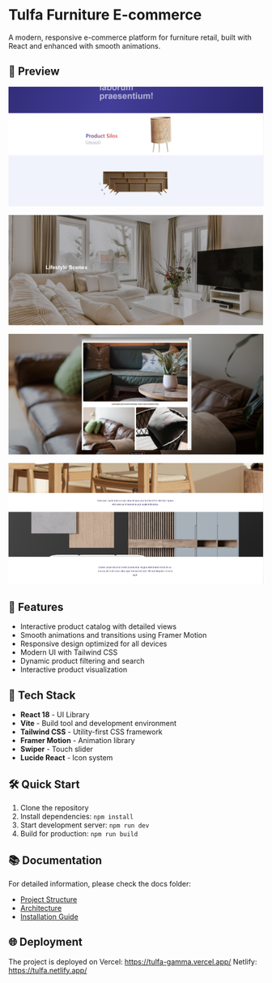 # Tulfa Furniture E-commerce

A modern, responsive e-commerce platform for furniture retail, built with React and enhanced with smooth animations.

## 📸 Preview

![alt text](image.png)

![alt text](image-1.png)

![alt text](image-2.png)

![alt text](image-3.png)

## 🌟 Features

- Interactive product catalog with detailed views
- Smooth animations and transitions using Framer Motion
- Responsive design optimized for all devices
- Modern UI with Tailwind CSS
- Dynamic product filtering and search
- Interactive product visualization

## 🚀 Tech Stack

- **React 18** - UI Library
- **Vite** - Build tool and development environment
- **Tailwind CSS** - Utility-first CSS framework
- **Framer Motion** - Animation library
- **Swiper** - Touch slider
- **Lucide React** - Icon system

## 🛠️ Quick Start

1. Clone the repository
2. Install dependencies: `npm install`
3. Start development server: `npm run dev`
4. Build for production: `npm run build`

## 📚 Documentation

For detailed information, please check the docs folder:

- [Project Structure](./docs/project-structure.md)
- [Architecture](./docs/architecture.md)
- [Installation Guide](./docs/installing-and-running.md)

## 🌐 Deployment
The project is deployed on 
Vercel: https://tulfa-gamma.vercel.app/
Netlify: https://tulfa.netlify.app/



